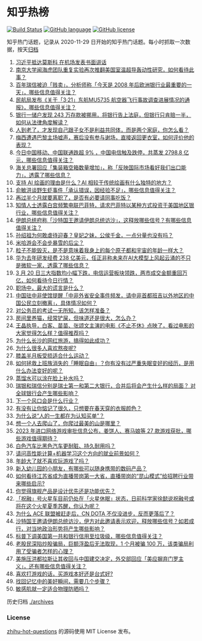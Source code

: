 # 知乎热榜
[![Build Status](https://github.com/ToWeLong/zhihu-hot-questions/workflows/CI/badge.svg)](https://github.com/ToWeLong/zhihu-hot-questions/actions)
[![GitHub language](https://img.shields.io/badge/language-golang-orange.svg)](https://golang.org/)
[![GitHub license](https://img.shields.io/github/license/ToWeLong/zhihu-hot-questions)](https://github.com/ToWeLong/zhihu-hot-questions/blob/main/LICENSE)

知乎热门话题，记录从 2020-11-29 日开始的知乎热门话题。每小时抓取一次数据，按天[归档](./archives)

<!-- BEGIN -->

1. [习近平抵达莫斯科 在机场发表书面讲话](https://www.zhihu.com/question/615547500)
1. [南京大学闻海虎团队重复实验再次推翻美国室温超导轰动性研究，如何看待此事？](https://www.zhihu.com/question/590708129)
1. [百年瑞信被迫「贱卖」，分析师称「今天是 2008 年后欧洲银行业最重要的一天」，哪些信息值得关注？](https://www.zhihu.com/question/590710134)
1. [民航局发布《关于「3·21」东航MU5735 航空器飞行事故调查进展情况的通报》，哪些信息值得关注？](https://www.zhihu.com/question/590824910)
1. [银行一储户发现 243 万存款被挪用，将银行告上法庭，但银行只肯赔一半，如何从法律角度解读？](https://www.zhihu.com/question/590733051)
1. [人到老了，才发现自己跟子女不是利益共同体，而是两个家庭，你怎么看？](https://www.zhihu.com/question/590364412)
1. [梅西遭遇巴黎主场嘘声，赛后没有参与谢场，直接返回更衣室，如何评价他的表现？](https://www.zhihu.com/question/590726565)
1. [今日中国移动、中国联通跌超 9% ，中国电信触及跌停，共蒸发 2798.8 亿元，哪些信息值得关注？](https://www.zhihu.com/question/590783421)
1. [海关总署回应「集装箱空箱数量增加」，称「反映国际市场看好我们出口能力」，透露了哪些信息？](https://www.zhihu.com/question/590726952)
1. [支持 AI 绘画的理由是什么？AI 相较于传统绘画有什么独特的地方？](https://www.zhihu.com/question/586907557)
1. [俞敏洪谈野生虾事件「承认错误，因经验不足」，哪些信息值得关注？](https://www.zhihu.com/question/590544783)
1. [再过半个月就要离职了，是否有必要请同事吃饭？](https://www.zhihu.com/question/590145857)
1. [知情人士透露白宫频繁电联巴菲特，请求巴菲特以某种方式投资于美国地区银行业，哪些信息值得关注？](https://www.zhihu.com/question/590768389)
1. [伊朗总统府称「沙特国王邀请伊朗总统访沙」，这释放哪些信号？有哪些信息值得关注？](https://www.zhihu.com/question/590734137)
1. [孙绍祖为何敢虐待迎春？皇妃之妹，公侯千金，一点分量也没有吗？](https://www.zhihu.com/question/589035841)
1. [米哈游会不会步暴雪的后尘？](https://www.zhihu.com/question/502507409)
1. [粒子不能毁灭，是不是意味着我身上的每个原子都和宇宙的年龄一样大？](https://www.zhihu.com/question/581610791)
1. [华为去年研发经费 238 亿美元，任正非称未来在AI大模型上风起云涌的不只是微软一家，透露了哪些信息？](https://www.zhihu.com/question/590333485)
1. [3 月 20 日三大指数均小幅下跌，电信运营板块领跌，两市成交金额重回万亿，如何看待今日行情？](https://www.zhihu.com/question/590731788)
1. [职场中，最大的谎言是什么？](https://www.zhihu.com/question/585376856)
1. [中国驻中非使馆提醒「中非外省安全事件频发，请中非首都班吉以外地区的中国公民立刻撤离」，具体情况如何？](https://www.zhihu.com/question/590717590)
1. [对公务员的考试一无所知，该怎样准备？](https://www.zhihu.com/question/321438898)
1. [房间里养猫，经常铲屎，但味道还是很大，怎么办？](https://www.zhihu.com/question/586436465)
1. [王晶执导，白客、苗苗、张颂文主演的电影《不止不休》点映了，看过电影的大家觉得怎么样？值得推荐吗？](https://www.zhihu.com/question/590411623)
1. [为什么长沙的网红旅游，搞得如此成功？](https://www.zhihu.com/question/589722422)
1. [为什么很多人喜欢熬夜呢?](https://www.zhihu.com/question/585903664)
1. [膝盖半月板受损适合什么运动？](https://www.zhihu.com/question/586562995)
1. [如何拯救上班族消失的「睡眠自由」？你有没有过严重失眠变好的经历，是用什么办法变好的呢？](https://www.zhihu.com/question/589289664)
1. [蒸馏水可以涂在脸上补水吗？](https://www.zhihu.com/question/585068935)
1. [瑞银和瑞信分别是瑞士第一和第二大银行，合并后将会产生什么样的局面？ 对全球银行会产生哪些影响？](https://www.zhihu.com/question/590749117)
1. [下一个风口会是什么行业？](https://www.zhihu.com/question/323861256)
1. [有没有让你惦记了很久，只想要在春天穿的衣服颜色？](https://www.zhihu.com/question/587979846)
1. [为什么说“人的一生都在为认知买单”？](https://www.zhihu.com/question/579911203)
1. [想一个人去爬山了，你爬过最美的山是哪里？](https://www.zhihu.com/question/589511543)
1. [2023 年进口网络游戏审批信息公布，姜饼人、赛马娘等 27 款游戏获批，哪些游戏值得期待？](https://www.zhihu.com/question/590811872)
1. [白色汽车比黑色汽车更耐脏、持久耐用吗？](https://www.zhihu.com/question/587071415)
1. [请问高性能计算+机器学习这个方向的就业前景如何？](https://www.zhihu.com/question/587843297)
1. [年龄大了就不喜欢玩游戏了吗？](https://www.zhihu.com/question/590668976)
1. [新入幼儿园的小朋友，有哪些可以随身携带的数码产品？](https://www.zhihu.com/question/587644900)
1. [如何看待江苏省成为直播带岗第一大省，直播带岗的“昆山模式”给招聘行业带来哪些启示?](https://www.zhihu.com/question/590748621)
1. [你觉得旗舰产品是设计优先还是功能优先？](https://www.zhihu.com/question/590126612)
1. [「祝融」号火星车目前仍处在「火星休眠」状态，日前科学家徐懿说祝融号或将在这个火星夏季苏醒，你认为呢？](https://www.zhihu.com/question/590725949)
1. [为什么 ACE 联盟被赶走后，CN DOTA 不仅没进步，反而更落后了？](https://www.zhihu.com/question/590390814)
1. [沙特国王邀请伊朗总统访沙，伊方对此邀请表示欢迎，释放哪些信号？如若成行，对当地政治形势将产生哪些影响？](https://www.zhihu.com/question/590767484)
1. [标普下调美国第一共和银行信用至垃圾级，哪些信息值得关注？](https://www.zhihu.com/question/590792746)
1. [老股民深陷炒股骗局，巨额浮盈后无法取现，1 个月被骗 100 万，该类骗局利用了受骗者怎样的心理？](https://www.zhihu.com/question/590731716)
1. [美施压洪都拉斯让其收回与中国建交决定，外交部回应「美应摒弃门罗主义」，还有哪些信息值得关注？](https://www.zhihu.com/question/590775142)
1. [喜欢打游戏的话，买游戏本好还是台式好?](https://www.zhihu.com/question/588072762)
1. [找回记忆中的美好瞬间，需要几个步骤？](https://www.zhihu.com/question/590714882)
1. [敏感肌就一定适合物理防晒吗？](https://www.zhihu.com/question/584527605)

<!-- END -->

历史归档 [./archives](./archives)


### License
[zhihu-hot-questions](https://github.com/towelong/zhihu-hot-questions) 的源码使用 MIT License 发布。